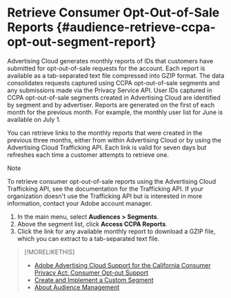 # Retrieve Consumer Opt-Out-of-Sale Reports {#audience-retrieve-ccpa-opt-out-segment-report}

Advertising Cloud generates monthly reports of IDs that customers have submitted for opt-out-of-sale requests for the account. Each report is available as a tab-separated text file compressed into GZIP format. The data consolidates requests captured using CCPA opt-out-of-sale segments and any submissions made via the Privacy Service API. User IDs captured in CCPA opt-out-of-sale segments created in Advertising Cloud are identified by segment and by advertiser. Reports are generated on the first of each month for the previous month. For example, the monthly user list for June is available on July 1.

You can retrieve links to the monthly reports that were created in the previous three months, either from within Advertising Cloud or by using the Advertising Cloud Trafficking API. Each link is valid for seven days but refreshes each time a customer attempts to retrieve one.

>[!NOTE]
>
>To retrieve consumer opt-out-of-sale reports using the Advertising Cloud Trafficking API, see the documentation for the Trafficking API. If your organization doesn't use the Trafficking API but is interested in more information, contact your Adobe account manager.

1. In the main menu, select **Audiences > Segments**.
1. Above the segment list, click **Access CCPA Reports**.
1. Click the link for any available monthly report to download a GZIP file, which you can extract to a tab-separated text file.

>[!MORELIKETHIS]
>
>* [Adobe Advertising Cloud Support for the California Consumer Privacy Act: Consumer Opt-out Support](https://docs.adobe.com/content/help/en/advertising-cloud/all/privacy/ad-cloud-ccpa-opt-out-of-sale.html)
>* [Create and Implement a Custom Segment](audience-create-custom-segment.md)
>* [About Audience Management](audience-about.md)
